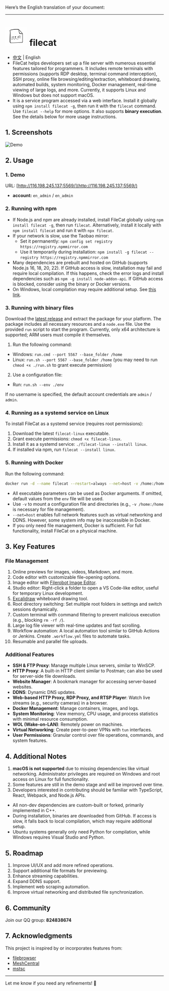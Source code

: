Here’s the English translation of your document:

---

# ![](./src/web/meta/resources/img/logo-70.png) filecat

- [中文](./doc/README.md) | English
- FileCat helps developers set up a file server with numerous essential features tailored for programmers. It includes remote terminals with permissions (supports RDP desktop, terminal command interception), SSH proxy, online file browsing/editing/extraction, whiteboard drawing, automated builds, system monitoring, Docker management, real-time viewing of large logs, and more. Currently, it supports Linux and Windows but does not support macOS.
- It is a service program accessed via a web interface. Install it globally using `npm install filecat -g`, then run it with the `filecat` command. Use `filecat --help` for more options. It also supports **binary execution**. See the details below for more usage instructions.

## 1. Screenshots
![Demo](https://github.com/user-attachments/assets/c763018e-c420-491f-92b4-e8b12149b7cd)

## 2. Usage

### 1. Demo
URL: [http://116.198.245.137:5569/](http://116.198.245.137:5569/)

- **account:** `en_admin` / `en_admin`

### 2. Running with npm
- If Node.js and npm are already installed, install FileCat globally using `npm install filecat -g`, then run `filecat`. Alternatively, install it locally with `npm install filecat` and run it with `npx filecat`.
- If your network is slow, use the Taobao mirror:
  - Set it permanently: `npm config set registry https://registry.npmmirror.com`
  - Use it temporarily during installation: `npm install -g filecat --registry https://registry.npmmirror.com`
- Many dependencies are prebuilt and hosted on GitHub (supports Node.js 16, 18, 20, 22). If GitHub access is slow, installation may fail and require local compilation. If this happens, check the error logs and install dependencies such as `npm -g install node-addon-api`. If GitHub access is blocked, consider using the binary or Docker versions.
- On Windows, local compilation may require additional setup. See [this link](https://blog.csdn.net/jjocwc/article/details/134152602).

### 3. Running with binary files
Download the [latest release](https://github.com/xiaobaidadada/filecat/releases) and extract the package for your platform. The package includes all necessary resources and a `node.exe` file. Use the provided `run` script to start the program. Currently, only x64 architecture is supported; ARM users must compile it themselves.

1. Run the following command:
  - Windows: `run.cmd --port 5567 --base_folder /home`
  - Linux: `run.sh --port 5567 --base_folder /home` (you may need to run `chmod +x ./run.sh` to grant execute permission)
2. Use a configuration file:
  - Run: `run.sh --env ./env`

If no username is specified, the default account credentials are `admin` / `admin`.

### 4. Running as a systemd service on Linux
To install FileCat as a systemd service (requires root permissions):
1. Download the latest `filecat-linux` executable.
2. Grant execute permissions: `chmod +x filecat-linux`.
3. Install it as a systemd service: `./filecat-linux --install linux`.
4. If installed via npm, run `filecat --install linux`.

### 5. Running with Docker
Run the following command:
```sh
docker run -d --name filecat --restart=always --net=host -v /home:/home ghcr.io/xiaobaidadada/filecat:latest --port 5567 --base_folder /home
```  
- All executable parameters can be used as Docker arguments. If omitted, default values from the `env` file will be used.
- Use `-v` to mount a configuration file and directories (e.g., `-v /home:/home` is necessary for file management).
- `--net=host` enables full network features such as virtual networking and DDNS. However, some system info may be inaccessible in Docker.
- If you only need file management, Docker is sufficient. For full functionality, install FileCat on a physical machine.

## 3. Key Features

### File Management
1. Online previews for images, videos, Markdown, and more.
2. Code editor with customizable file-opening options.
3. Image editor with [Filerobot Image Editor](https://github.com/scaleflex/filerobot-image-editor).
4. Studio editor: Right-click a folder to open a VS Code-like editor, useful for temporary Linux development.
5. [Excalidraw](https://github.com/excalidraw/excalidraw) whiteboard drawing tool.
6. Root directory switching: Set multiple root folders in settings and switch sessions dynamically.
7. Custom terminal with command filtering to prevent malicious execution (e.g., blocking `rm -rf /`).
8. Large log file viewer with real-time updates and fast scrolling.
9. Workflow automation: A local automation tool similar to GitHub Actions or Jenkins. Create `.workflow.yml` files to automate tasks.
10. Resumable and parallel file uploads.

### Additional Features
- **SSH & FTP Proxy**: Manage multiple Linux servers, similar to WinSCP.
- **HTTP Proxy**: A built-in HTTP client similar to Postman; can also be used for server-side file downloads.
- **Website Manager**: A bookmark manager for accessing server-based websites.
- **DDNS**: Dynamic DNS updates.
- **Web-based HTTP Proxy, RDP Proxy, and RTSP Player**: Watch live streams (e.g., security cameras) in a browser.
- **Docker Management**: Manage containers, images, and logs.
- **System Monitoring**: View memory, CPU usage, and process statistics with minimal resource consumption.
- **WOL (Wake-on-LAN)**: Remotely power on machines.
- **Virtual Networking**: Create peer-to-peer VPNs with `tun` interfaces.
- **User Permissions**: Granular control over file operations, commands, and system features.

## 4. Additional Notes
1. **macOS is not supported** due to missing dependencies like virtual networking. Administrator privileges are required on Windows and root access on Linux for full functionality.
2. Some features are still in the demo stage and will be improved over time.
3. Developers interested in contributing should be familiar with TypeScript, React, Webpack, and Node.js APIs.
  - All non-dev dependencies are custom-built or forked, primarily implemented in C++.
  - During installation, binaries are downloaded from GitHub. If access is slow, it falls back to local compilation, which may require additional setup.
  - Ubuntu systems generally only need Python for compilation, while Windows requires Visual Studio and Python.

## 5. Roadmap
1. Improve UI/UX and add more refined operations.
2. Support additional file formats for previewing.
3. Enhance streaming capabilities.
4. Expand DDNS support.
5. Implement web scraping automation.
6. Improve virtual networking and distributed file synchronization.

## 6. Community
Join our QQ group: **824838674**

## 7. Acknowledgments
This project is inspired by or incorporates features from:
- [filebrowser](https://github.com/filebrowser/filebrowser)
- [MeshCentral](https://github.com/Ylianst/MeshCentral)
- [mstsc](https://github.com/citronneur/mstsc.js)

---

Let me know if you need any refinements! 🚀